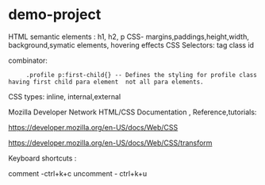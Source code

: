 # demo-project

HTML semantic elements : h1, h2, p
CSS-
margins,paddings,height,width, background,symatic elements, hovering effects
CSS Selectors:
    tag
    class
    id

combinator:

         .profile p:first-child{} -- Defines the styling for profile class having first child para element  not all para elements.
CSS types:
inline, internal,external    

Mozilla Developer Network HTML/CSS Documentation , Reference,tutorials:


https://developer.mozilla.org/en-US/docs/Web/CSS

https://developer.mozilla.org/en-US/docs/Web/CSS/transform

Keyboard shortcuts :

comment -ctrl+k+c
uncomment - ctrl+k+u
